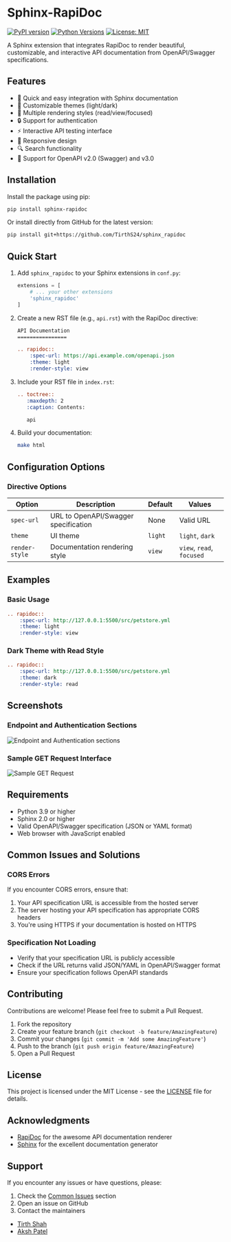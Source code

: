# Sphinx-RapiDoc

[![PyPI version](https://badge.fury.io/py/sphinx-rapidoc.svg)](https://badge.fury.io/py/sphinx-rapidoc)
[![Python Versions](https://img.shields.io/pypi/pyversions/sphinx-rapidoc.svg)](https://pypi.org/project/sphinx-rapidoc/)
[![License: MIT](https://img.shields.io/badge/License-MIT-yellow.svg)](https://opensource.org/licenses/MIT)

A Sphinx extension that integrates RapiDoc to render beautiful, customizable, and interactive API documentation from OpenAPI/Swagger specifications.

## Features

- 🚀 Quick and easy integration with Sphinx documentation
- 🎨 Customizable themes (light/dark)
- 🔄 Multiple rendering styles (read/view/focused)
- 🔒 Support for authentication
- ⚡ Interactive API testing interface
- 📱 Responsive design
- 🔍 Search functionality
- 📖 Support for OpenAPI v2.0 (Swagger) and v3.0

## Installation

Install the package using pip:

```bash
pip install sphinx-rapidoc
```

Or install directly from GitHub for the latest version:

```bash
pip install git+https://github.com/TirthS24/sphinx_rapidoc
```

## Quick Start

1. Add `sphinx_rapidoc` to your Sphinx extensions in `conf.py`:
   ```python
   extensions = [
       # ... your other extensions
       'sphinx_rapidoc'
   ]
   ```

2. Create a new RST file (e.g., `api.rst`) with the RapiDoc directive:
   ```rst
   API Documentation
   ================

   .. rapidoc::
       :spec-url: https://api.example.com/openapi.json
       :theme: light
       :render-style: view
   ```

3. Include your RST file in `index.rst`:
   ```rst
   .. toctree::
      :maxdepth: 2
      :caption: Contents:

      api
   ```

4. Build your documentation:
   ```bash
   make html
   ```

## Configuration Options

### Directive Options

| Option         | Description                              | Default | Values                    |
|----------------|------------------------------------------|---------|---------------------------|
| `spec-url`     | URL to OpenAPI/Swagger specification     | None    | Valid URL                |
| `theme`        | UI theme                                 | `light` | `light`, `dark`          |
| `render-style` | Documentation rendering style            | `view`  | `view`, `read`, `focused`|

## Examples

### Basic Usage
```rst
.. rapidoc::
    :spec-url: http://127.0.0.1:5500/src/petstore.yml
    :theme: light
    :render-style: view
```

### Dark Theme with Read Style
```rst
.. rapidoc::
    :spec-url: http://127.0.0.1:5500/src/petstore.yml
    :theme: dark
    :render-style: read
```

## Screenshots

### Endpoint and Authentication Sections
![Endpoint and Authentication sections](./utils/view.png)

### Sample GET Request Interface
![Sample GET Request](./utils/request.png)

## Requirements

- Python 3.9 or higher
- Sphinx 2.0 or higher
- Valid OpenAPI/Swagger specification (JSON or YAML format)
- Web browser with JavaScript enabled

## Common Issues and Solutions

### CORS Errors
If you encounter CORS errors, ensure that:
1. Your API specification URL is accessible from the hosted server
2. The server hosting your API specification has appropriate CORS headers
3. You're using HTTPS if your documentation is hosted on HTTPS

### Specification Not Loading
- Verify that your specification URL is publicly accessible
- Check if the URL returns valid JSON/YAML in OpenAPI/Swagger format
- Ensure your specification follows OpenAPI standards

## Contributing

Contributions are welcome! Please feel free to submit a Pull Request.

1. Fork the repository
2. Create your feature branch (`git checkout -b feature/AmazingFeature`)
3. Commit your changes (`git commit -m 'Add some AmazingFeature'`)
4. Push to the branch (`git push origin feature/AmazingFeature`)
5. Open a Pull Request

## License

This project is licensed under the MIT License - see the [LICENSE](LICENSE) file for details.

## Acknowledgments

- [RapiDoc](https://mrin9.github.io/RapiDoc/) for the awesome API documentation renderer
- [Sphinx](https://www.sphinx-doc.org/) for the excellent documentation generator

## Support

If you encounter any issues or have questions, please:
1. Check the [Common Issues](#common-issues-and-solutions) section
2. Open an issue on GitHub
3. Contact the maintainers
  - [Tirth Shah](mailto:tirthshah100@gmail.com)
  - [Aksh Patel](mailto:aksh@york.ie)